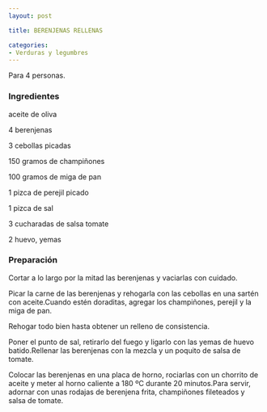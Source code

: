```yaml
---
layout: post

title: BERENJENAS RELLENAS

categories:
- Verduras y legumbres
---
```

Para 4 personas.

<h3>Ingredientes</h3>
aceite de oliva

4 berenjenas

3 cebollas picadas

150 gramos de champiñones

100 gramos de miga de pan

1 pizca de perejil picado

1 pizca de sal

3 cucharadas de salsa tomate

2 huevo, yemas

<h3>Preparación</h3>
Cortar a lo largo por la mitad las berenjenas y vaciarlas con cuidado.

Picar la carne de las berenjenas y rehogarla con las cebollas en una sartén con aceite.Cuando estén doraditas, agregar los champiñones, perejil y la miga de pan.

Rehogar todo bien hasta obtener un relleno de consistencia.

Poner el punto de sal, retirarlo del fuego y ligarlo con las yemas de huevo batido.Rellenar las berenjenas con la mezcla y un poquito de salsa de tomate.

Colocar las berenjenas en una placa de horno, rociarlas con un chorrito de aceite y meter al horno caliente a 180 ºC durante 20 minutos.Para servir, adornar con unas rodajas de berenjena frita, champiñones fileteados y salsa de tomate.